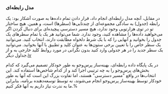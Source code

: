 ### مدل رابطه‌ای
در مقابل، آنچه مدل رابطه‌ای انجام داد، قرار دادن تمام داده‌ها به صورت آشکار بود: یک رابطه (جدول) به سادگی مجموعه‌ای از چندتایی‌ها (سطرها) است، و همین. هیچ ساختار تو در توی هزارتویی وجود ندارد، هیچ مسیر دسترسی پیچیده‌ای برای دنبال کردن اگر می‌خواهید داده‌ها را مشاهده کنید، وجود ندارد. شما می‌توانید هر یک یا تمام سطرهای یک جدول را بخوانید و آنهایی را که با یک شرط دلخواه مطابقت دارند، انتخاب کنید. می‌توانید یک سطر خاص را با تعیین برخی ستون‌ها به عنوان کلید و تطبیق با آنها بخوانید. می‌توانید یک سطر جدید را در هر جدولی وارد کنید بدون نگرانی در مورد روابط کلید خارجی به و از جداول دیگر.[iv](ch02.html#idm140605782388832)

در یک پایگاه داده رابطه‌ای، بهینه‌ساز پرس‌وجو به طور خودکار تصمیم می‌گیرد که کدام بخش‌های پرس‌وجو را به چه ترتیبی اجرا کند و از کدام شاخص‌ها استفاده کند. این انتخاب‌ها در واقع "مسیر دسترسی" هستند، اما تفاوت بزرگ این است که آنها به طور خودکار توسط بهینه‌ساز پرس‌وجو انجام می‌شوند، نه توسط توسعه‌دهنده برنامه، بنابراین ما به ندرت نیاز داریم به آنها فکر کنیم.% 